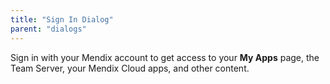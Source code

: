 ```yaml
---
title: "Sign In Dialog"
parent: "dialogs"
---
```

Sign in with your Mendix account to get access to your **My Apps** page, the Team Server, your Mendix Cloud apps, and other content.
